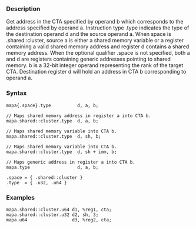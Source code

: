 ### Description

Get address in the CTA specified by operand b which corresponds to the address
specified by operand a. Instruction type .type indicates the type of the
destination operand d and the source operand a. When space is .shared::cluster,
source a is either a shared memory variable or a register containing a valid
shared memory address and register d contains a shared memory address. When the
optional qualifier .space is not specified, both a and d are registers
containing generic addresses pointing to shared memory. b is a 32-bit integer
operand representing the rank of the target CTA. Destination register d will
hold an address in CTA b corresponding to operand a.

### Syntax

```
mapa{.space}.type          d, a, b;

// Maps shared memory address in register a into CTA b.
mapa.shared::cluster.type  d, a, b;

// Maps shared memory variable into CTA b.
mapa.shared::cluster.type  d, sh, b;

// Maps shared memory variable into CTA b.
mapa.shared::cluster.type  d, sh + imm, b;

// Maps generic address in register a into CTA b.
mapa.type                  d, a, b;

.space = { .shared::cluster }
.type  = { .u32, .u64 }
```

### Examples

```
mapa.shared::cluster.u64 d1, %reg1, cta;
mapa.shared::cluster.u32 d2, sh, 3;
mapa.u64                 d3, %reg2, cta;
```

